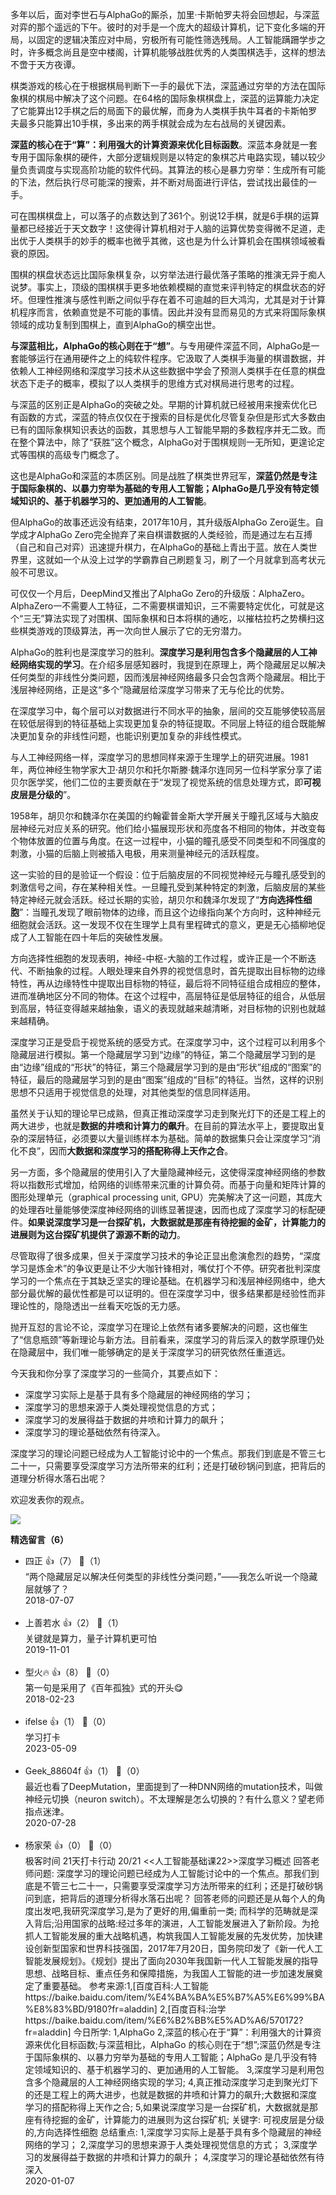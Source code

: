 多年以后，面对李世石与AlphaGo的厮杀，加里·卡斯帕罗夫将会回想起，与深蓝对弈的那个遥远的下午。彼时的对手是一个庞大的超级计算机，记下变化多端的开局，以固定的逻辑决策应对中局，穷极所有可能性筛选残局。人工智能蹒跚学步之时，许多概念尚且是空中楼阁，计算机能够战胜优秀的人类围棋选手，这样的想法不啻于天方夜谭。

棋类游戏的核心在于根据棋局判断下一手的最优下法，深蓝通过穷举的方法在国际象棋的棋局中解决了这个问题。在64格的国际象棋棋盘上，深蓝的运算能力决定了它能算出12手棋之后的局面下的最优解，而身为人类棋手执牛耳者的卡斯帕罗夫最多只能算出10手棋，多出来的两手棋就会成为左右战局的关键因素。

**深蓝的核心在于“算”：利用强大的计算资源来优化目标函数**。深蓝本身就是一套专用于国际象棋的硬件，大部分逻辑规则是以特定的象棋芯片电路实现，辅以较少量负责调度与实现高阶功能的软件代码。其算法的核心是暴力穷举：生成所有可能的下法，然后执行尽可能深的搜索，并不断对局面进行评估，尝试找出最佳的一手。

可在围棋棋盘上，可以落子的点数达到了361个。别说12手棋，就是6手棋的运算量都已经接近于天文数字！这使得计算机相对于人脑的运算优势变得微不足道，走出优于人类棋手的妙手的概率也微乎其微，这也是为什么计算机会在围棋领域被看衰的原因。

围棋的棋盘状态远比国际象棋复杂，以穷举法进行最优落子策略的推演无异于痴人说梦。事实上，顶级的围棋棋手更多地依赖模糊的直觉来评判特定的棋盘状态的好坏。但理性推演与感性判断之间似乎存在着不可逾越的巨大鸿沟，尤其是对于计算机程序而言，依赖直觉是不可能的事情。因此并没有显而易见的方式来将国际象棋领域的成功复制到围棋上，直到AlphaGo的横空出世。

**与深蓝相比，AlphaGo的核心则在于“想”**。与专用硬件深蓝不同，AlphaGo是一套能够运行在通用硬件之上的纯软件程序。它汲取了人类棋手海量的棋谱数据，并依赖人工神经网络和深度学习技术从这些数据中学会了预测人类棋手在任意的棋盘状态下走子的概率，模拟了以人类棋手的思维方式对棋局进行思考的过程。

与深蓝的区别正是AlphaGo的突破之处。早期的计算机就已经被用来搜索优化已有函数的方式，深蓝的特点仅仅在于搜索的目标是优化尽管复杂但是形式大多数由已有的国际象棋知识表达的函数，其思想与人工智能早期的多数程序并无二致。而在整个算法中，除了“获胜”这个概念，AlphaGo对于围棋规则一无所知，更遑论定式等围棋的高级专门概念了。

这也是AlphaGo和深蓝的本质区别。同是战胜了棋类世界冠军，**深蓝仍然是专注于国际象棋的、以暴力穷举为基础的专用人工智能；AlphaGo是几乎没有特定领域知识的、基于机器学习的、更加通用的人工智能**。

但AlphaGo的故事还远没有结束，2017年10月，其升级版AlphaGo Zero诞生。自学成才AlphaGo Zero完全抛弃了来自棋谱数据的人类经验，而是通过左右互搏（自己和自己对弈）迅速提升棋力，在AlphaGo的基础上青出于蓝。放在人类世界里，这就如一个从没上过学的学霸靠自己刷题复习，刷了一个月就拿到高考状元般不可思议。

可仅仅一个月后，DeepMind又推出了AlphaGo Zero的升级版：AlphaZero。AlphaZero一不需要人工特征，二不需要棋谱知识，三不需要特定优化，可就是这个“三无”算法实现了对围棋、国际象棋和日本将棋的通吃，以摧枯拉朽之势横扫这些棋类游戏的顶级算法，再一次向世人展示了它的无穷潜力。

AlphaGo的胜利也是深度学习的胜利。**深度学习是利用包含多个隐藏层的人工神经网络实现的学习**。在介绍多层感知器时，我提到在原理上，两个隐藏层足以解决任何类型的非线性分类问题，因而浅层神经网络最多只会包含两个隐藏层。相比于浅层神经网络，正是这“多个”隐藏层给深度学习带来了无与伦比的优势。

在深度学习中，每个层可以对数据进行不同水平的抽象，层间的交互能够使较高层在较低层得到的特征基础上实现更加复杂的特征提取。不同层上特征的组合既能解决更加复杂的非线性问题，也能识别更加复杂的非线性模式。

与人工神经网络一样，深度学习的思想同样来源于生理学上的研究进展。1981年，两位神经生物学家大卫·胡贝尔和托尔斯滕·魏泽尔连同另一位科学家分享了诺贝尔医学奖，他们二位的主要贡献在于“发现了视觉系统的信息处理方式，即**可视皮层是分级的**”。

1958年，胡贝尔和魏泽尔在美国的约翰霍普金斯大学开展关于瞳孔区域与大脑皮层神经元对应关系的研究。他们给小猫展现形状和亮度各不相同的物体，并改变每个物体放置的位置与角度。在这一过程中，小猫的瞳孔感受不同类型和不同强度的刺激，小猫的后脑上则被插入电极，用来测量神经元的活跃程度。

这一实验的目的是验证一个假设：位于后脑皮层的不同视觉神经元与瞳孔感受到的刺激信号之间，存在某种相关性。一旦瞳孔受到某种特定的刺激，后脑皮层的某些特定神经元就会活跃。经过长期的实验，胡贝尔和魏泽尔发现了“**方向选择性细胞**”：当瞳孔发现了眼前物体的边缘，而且这个边缘指向某个方向时，这种神经元细胞就会活跃。这一发现不仅在生理学上具有里程碑式的意义，更是无心插柳地促成了人工智能在四十年后的突破性发展。

方向选择性细胞的发现表明，神经-中枢-大脑的工作过程，或许正是一个不断迭代、不断抽象的过程。人眼处理来自外界的视觉信息时，首先提取出目标物的边缘特性，再从边缘特性中提取出目标物的特征，最后将不同特征组合成相应的整体，进而准确地区分不同的物体。在这个过程中，高层特征是低层特征的组合，从低层到高层，特征变得越来越抽象，语义的表现就越来越清晰，对目标物的识别也就越来越精确。

深度学习正是受启于视觉系统的感受方式。在深度学习中，这个过程可以利用多个隐藏层进行模拟。第一个隐藏层学习到“边缘”的特征，第二个隐藏层学习到的是由“边缘”组成的“形状”的特征，第三个隐藏层学习到的是由“形状”组成的“图案”的特征，最后的隐藏层学习到的是由“图案”组成的“目标”的特征。当然，这样的识别思想不只适用于视觉信息的处理，对其他类型的信息同样适用。

虽然关于认知的理论早已成熟，但真正推动深度学习走到聚光灯下的还是工程上的两大进步，也就是**数据的井喷和计算力的飙升**。在目前的算法水平上，要提取出复杂的深层特征，必须要以大量训练样本为基础。简单的数据集只会让深度学习“消化不良”，因而**大数据和深度学习的搭配称得上天作之合**。

另一方面，多个隐藏层的使用引入了大量隐藏神经元，这使得深度神经网络的参数将以指数形式增加，给网络的训练带来沉重的计算负荷。而基于向量和矩阵计算的图形处理单元（graphical processing unit, GPU）完美解决了这一问题，其庞大的处理吞吐量能够使深度神经网络的训练显著提速，因而也成了深度学习的标配硬件。**如果说深度学习是一台探矿机，大数据就是那座有待挖掘的金矿，计算能力的进展则为这台探矿机提供了源源不断的动力**。

尽管取得了很多成果，但关于深度学习技术的争论正显出愈演愈烈的趋势，“深度学习是炼金术”的争议更是让不少大咖针锋相对，嘴仗打个不停。研究者批判深度学习的一个焦点在于其缺乏坚实的理论基础。在机器学习和浅层神经网络中，绝大部分最优解的最优性都是可以证明的。但在深度学习中，很多结果都是经验性而非理论性的，隐隐透出一丝看天吃饭的无力感。

抛开互怼的言论不论，深度学习在理论上依然有诸多要解决的问题，这也催生了“信息瓶颈”等新理论与新方法。目前看来，深度学习的背后深入的数学原理仍处在隐藏层中，我们唯一能够确定的是关于深度学习的研究依然任重道远。

今天我和你分享了深度学习的一些简介，其要点如下：

- 深度学习实际上是基于具有多个隐藏层的神经网络的学习；
- 深度学习的思想来源于人类处理视觉信息的方式；
- 深度学习的发展得益于数据的井喷和计算力的飙升；
- 深度学习的理论基础依然有待深入。

深度学习的理论问题已经成为人工智能讨论中的一个焦点。那我们到底是不管三七二十一，只需要享受深度学习方法所带来的红利；还是打破砂锅问到底，把背后的道理分析得水落石出呢？

欢迎发表你的观点。

![](https://static001.geekbang.org/resource/image/47/fd/47ee8f04b5cad11d9b3c03ec2b2ccbfd.jpg?wh=1110%2A1022)
<div><strong>精选留言（6）</strong></div><ul>
<li><span>四正</span> 👍（7） 💬（1）<div>“两个隐藏层足以解决任何类型的非线性分类问题，”——我怎么听说一个隐藏层就够了？</div>2018-07-07</li><br/><li><span>上善若水</span> 👍（2） 💬（1）<div>关键就是算力，量子计算机更可怕</div>2019-11-01</li><br/><li><span>型火🔥</span> 👍（8） 💬（0）<div>第一句是采用了《百年孤独》式的开头😋</div>2018-02-23</li><br/><li><span>ifelse</span> 👍（1） 💬（0）<div>学习打卡</div>2023-05-09</li><br/><li><span>Geek_88604f</span> 👍（1） 💬（0）<div>最近也看了DeepMutation，里面提到了一种DNN网络的mutation技术，叫做神经元切换（neuron switch）。不太理解是怎么切换的？有什么意义？望老师指点迷津。</div>2020-07-28</li><br/><li><span>杨家荣</span> 👍（0） 💬（0）<div>极客时间
21天打卡行动 20&#47;21
&lt;&lt;人工智能基础课22&gt;&gt;深度学习概述
回答老师问题:
深度学习的理论问题已经成为人工智能讨论中的一个焦点。那我们到底是不管三七二十一，只需要享受深度学习方法所带来的红利；还是打破砂锅问到底，把背后的道理分析得水落石出呢？
回答老师的问题还是从每个人的角度出发吧,我研究深度学习,是为了更好的用,偏重前一类;
而科学的范畴就是深入背后;沿用国家的战略:经过多年的演进，人工智能发展进入了新阶段。为抢抓人工智能发展的重大战略机遇，构筑我国人工智能发展的先发优势，加快建设创新型国家和世界科技强国，2017年7月20日，国务院印发了《新一代人工智能发展规划》。《规划》提出了面向2030年我国新一代人工智能发展的指导思想、战略目标、重点任务和保障措施，为我国人工智能的进一步加速发展奠定了重要基础。
参考来源:1,[百度百科:人工智能https:&#47;&#47;baike.baidu.com&#47;item&#47;%E4%BA%BA%E5%B7%A5%E6%99%BA%E8%83%BD&#47;9180?fr=aladdin]
2,[百度百科:治学 https:&#47;&#47;baike.baidu.com&#47;item&#47;%E6%B2%BB%E5%AD%A6&#47;570172?fr=aladdin]
今日所学:
1,AlphaGo
2,深蓝的核心在于“算”：利用强大的计算资源来优化目标函数;与深蓝相比，AlphaGo 的核心则在于“想”;深蓝仍然是专注于国际象棋的、以暴力穷举为基础的专用人工智能；AlphaGo 是几乎没有特定领域知识的、基于机器学习的、更加通用的人工智能。
3,深度学习是利用包含多个隐藏层的人工神经网络实现的学习;
4,真正推动深度学习走到聚光灯下的还是工程上的两大进步，也就是数据的井喷和计算力的飙升;大数据和深度学习的搭配称得上天作之合;
5,如果说深度学习是一台探矿机，大数据就是那座有待挖掘的金矿，计算能力的进展则为这台探矿机;
关键字:
可视皮层是分级的,方向选择性细胞
总结重点:
1,深度学习实际上是基于具有多个隐藏层的神经网络的学习；
2,深度学习的思想来源于人类处理视觉信息的方式；
3,深度学习的发展得益于数据的井喷和计算力的飙升；
4,深度学习的理论基础依然有待深入</div>2020-01-07</li><br/>
</ul>